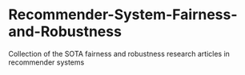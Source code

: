 # Recommender-System-Fairness-and-Robustness
Collection of the SOTA fairness and robustness research articles in recommender systems

